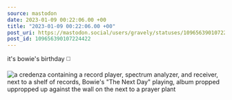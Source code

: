 ```yaml
---
source: mastodon
date: 2023-01-09 00:22:06.00 +00
title: "2023-01-09 00:22:06.00 +00"
post_uri: https://mastodon.social/users/gravely/statuses/109656390107224422
post_id: 109656390107224422
---
```

it's bowie's birthday ◻️


![a credenza containing a record player, spectrum analyzer, and receiver, next to a shelf of records, Bowie's "The Next Day" playing, album propped uppropped up against the wall on the next to a prayer plant](/images/109656382079368276.png)

